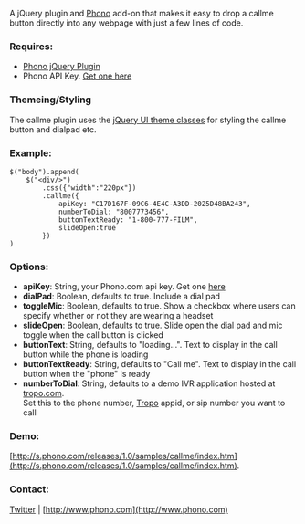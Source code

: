 A jQuery plugin and [Phono](http://www.phono.com) add-on that makes it easy to drop a callme button directly into any webpage with just a few lines of code. 

### Requires:
 * [Phono jQuery Plugin](http://www.phono.com) 
 * Phono API Key. [Get one here](http://www.phono.com) 
 
### Themeing/Styling
The callme plugin uses the [jQuery UI theme classes](http://jqueryui.com/themeroller/) for styling the callme button and dialpad etc. 

### Example:
    $("body").append(
		$("<div/>")
	    	.css({"width":"220px"})
	    	.callme({
	    		apiKey: "C17D167F-09C6-4E4C-A3DD-2025D48BA243",
	    		numberToDial: "8007773456",
	    		buttonTextReady: "1-800-777-FILM",
	    		slideOpen:true
	    	})
	)
    
### Options:
 * **apiKey**: String, your Phono.com api key. Get one [here](http://www.phono.com/)
 * **dialPad**: Boolean, defaults to true. Include a dial pad
 * **toggleMic**: Boolean, defaults to true. Show a checkbox where users can specify whether or not they are wearing a headset
 * **slideOpen**: Boolean, defaults to true. Slide open the dial pad and mic toggle when the call button is clicked  
 * **buttonText**: String, defaults to "loading...". Text to display in the call button while the phone is loading
 * **buttonTextReady**: String, defaults to "Call me". Text to display in the call button when the "phone" is ready
 * **numberToDial**: String, defaults to a demo IVR application hosted at [tropo.com](http://www.tropo.com).  
 Set this to the phone number, [Tropo](http://www.tropo.com) appid, or sip number you want to call

### Demo: 
[http://s.phono.com/releases/1.0/samples/callme/index.htm](http://s.phono.com/releases/1.0/samples/callme/index.htm).

### Contact:
[Twitter](http://www.twitter.com/phonosdk) | [http://www.phono.com](http://www.phono.com)
